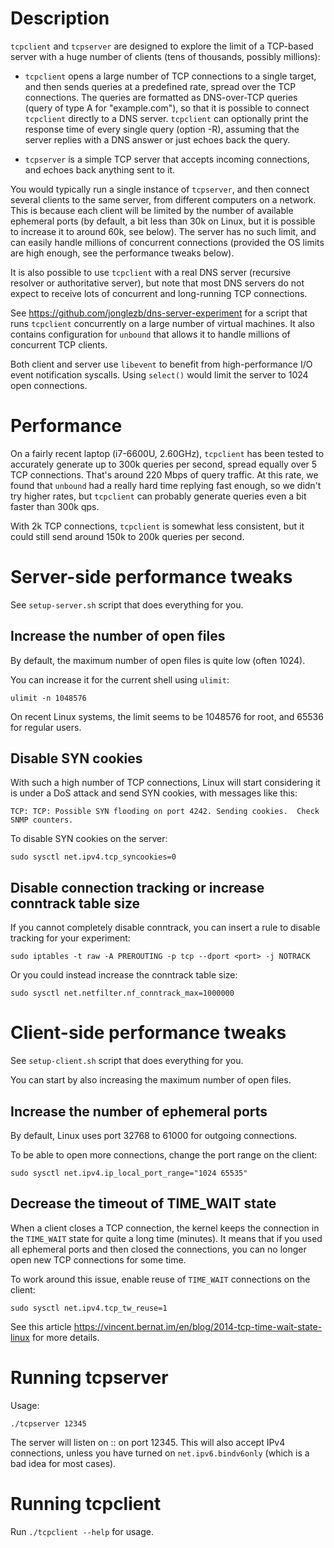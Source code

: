 # Description

`tcpclient` and `tcpserver` are designed to explore the limit of a TCP-based server with
a huge number of clients (tens of thousands, possibly millions):

- `tcpclient` opens a large number of TCP connections to a single target, and then
  sends queries at a predefined rate, spread over the TCP connections.  The queries
  are formatted as DNS-over-TCP queries (query of type A for "example.com"), so that
  it is possible to connect `tcpclient` directly to a DNS server.
  `tcpclient` can optionally print the response time of every single query (option -R),
  assuming that the server replies with a DNS answer or just echoes back the query.

- `tcpserver` is a simple TCP server that accepts incoming connections, and echoes back
  anything sent to it.

You would typically run a single instance of `tcpserver`, and then connect several
clients to the same server, from different computers on a network.  This is because
each client will be limited by the number of available ephemeral ports (by default,
a bit less than 30k on Linux, but it is possible to increase it to around 60k, see below).
The server has no such limit, and can easily handle millions of concurrent connections
(provided the OS limits are high enough, see the performance tweaks below).

It is also possible to use `tcpclient` with a real DNS server (recursive resolver or
authoritative server), but note that most DNS servers do not expect to receive lots of
concurrent and long-running TCP connections.

See <https://github.com/jonglezb/dns-server-experiment> for a script that runs `tcpclient`
concurrently on a large number of virtual machines.  It also contains configuration for
`unbound` that allows it to handle millions of concurrent TCP clients.

Both client and server use `libevent` to benefit from high-performance I/O event
notification syscalls.  Using `select()` would limit the server to 1024 open connections.

# Performance

On a fairly recent laptop (i7-6600U, 2.60GHz), `tcpclient` has been tested to accurately generate
up to 300k queries per second, spread equally over 5 TCP connections.  That's around 220 Mbps of query traffic.
At this rate, we found that `unbound` had a really hard time replying fast enough, so we didn't try higher
rates, but `tcpclient` can probably generate queries even a bit faster than 300k qps.

With 2k TCP connections, `tcpclient` is somewhat less consistent, but it could still send around
150k to 200k queries per second.

# Server-side performance tweaks

See `setup-server.sh` script that does everything for you.

## Increase the number of open files

By default, the maximum number of open files is quite low (often 1024).

You can increase it for the current shell using `ulimit`:

    ulimit -n 1048576

On recent Linux systems, the limit seems to be 1048576 for root, and 65536 for regular users.

## Disable SYN cookies

With such a high number of TCP connections, Linux will start considering it is under
a DoS attack and send SYN cookies, with messages like this:

    TCP: TCP: Possible SYN flooding on port 4242. Sending cookies.  Check SNMP counters.

To disable SYN cookies on the server:

    sudo sysctl net.ipv4.tcp_syncookies=0

## Disable connection tracking or increase conntrack table size

If you cannot completely disable conntrack, you can insert a rule
to disable tracking for your experiment:

    sudo iptables -t raw -A PREROUTING -p tcp --dport <port> -j NOTRACK

Or you could instead increase the conntrack table size:

    sudo sysctl net.netfilter.nf_conntrack_max=1000000


# Client-side performance tweaks

See `setup-client.sh` script that does everything for you.

You can start by also increasing the maximum number of open files.

## Increase the number of ephemeral ports

By default, Linux uses port 32768 to 61000 for outgoing connections.

To be able to open more connections, change the port range on the client:

    sudo sysctl net.ipv4.ip_local_port_range="1024 65535"

## Decrease the timeout of TIME_WAIT state

When a client closes a TCP connection, the kernel keeps the connection in the
`TIME_WAIT` state for quite a long time (minutes).  It means that if you used
all ephemeral ports and then closed the connections, you can no longer open new
TCP connections for some time.

To work around this issue, enable reuse of `TIME_WAIT` connections on the client:

    sudo sysctl net.ipv4.tcp_tw_reuse=1

See this article <https://vincent.bernat.im/en/blog/2014-tcp-time-wait-state-linux>
for more details.


# Running tcpserver

Usage:

    ./tcpserver 12345

The server will listen on :: on port 12345.  This will also accept IPv4 connections,
unless you have turned on `net.ipv6.bindv6only` (which is a bad idea for most cases).

# Running tcpclient

Run `./tcpclient --help` for usage.

